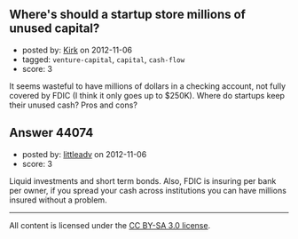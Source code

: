 ## Where's should a startup store millions of unused capital?

- posted by: [Kirk](https://stackexchange.com/users/-1/520-kirk) on 2012-11-06
- tagged: `venture-capital`, `capital`, `cash-flow`
- score: 3

It seems wasteful to have millions of dollars in a checking account, not fully covered by FDIC (I think it only goes up to $250K). Where do startups keep their unused cash? Pros and cons?


## Answer 44074

- posted by: [littleadv](https://stackexchange.com/users/-1/13808-littleadv) on 2012-11-06
- score: 3

Liquid investments and short term bonds. Also, FDIC is insuring per bank per owner, if you spread your cash across institutions you can have millions insured without a problem.



---

All content is licensed under the [CC BY-SA 3.0 license](https://creativecommons.org/licenses/by-sa/3.0/).
